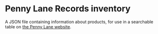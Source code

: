 # Penny Lane Records inventory
A JSON file containing information about products,
for use in a searchable table on [the Penny Lane website](http://www.pennylane.com/shop-online.html).
